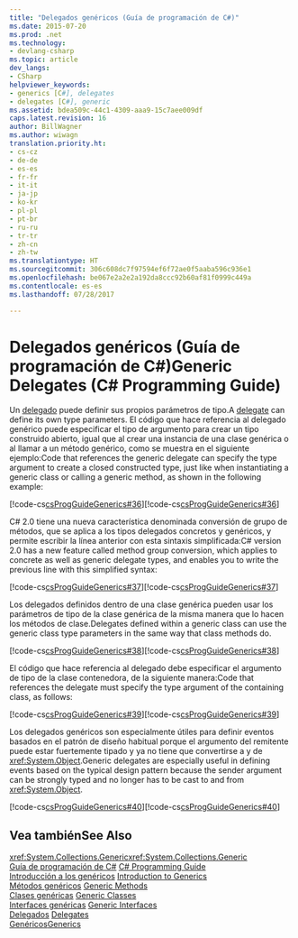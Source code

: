 ```yaml
---
title: "Delegados genéricos (Guía de programación de C#)"
ms.date: 2015-07-20
ms.prod: .net
ms.technology:
- devlang-csharp
ms.topic: article
dev_langs:
- CSharp
helpviewer_keywords:
- generics [C#], delegates
- delegates [C#], generic
ms.assetid: bdea509c-44c1-4309-aaa9-15c7aee009df
caps.latest.revision: 16
author: BillWagner
ms.author: wiwagn
translation.priority.ht:
- cs-cz
- de-de
- es-es
- fr-fr
- it-it
- ja-jp
- ko-kr
- pl-pl
- pt-br
- ru-ru
- tr-tr
- zh-cn
- zh-tw
ms.translationtype: HT
ms.sourcegitcommit: 306c608dc7f97594ef6f72ae0f5aaba596c936e1
ms.openlocfilehash: be067e2a2e2a192da8ccc92b60af81f0999c449a
ms.contentlocale: es-es
ms.lasthandoff: 07/28/2017

---
```

# <a name="generic-delegates-c-programming-guide"></a><span data-ttu-id="2ee9c-102">Delegados genéricos (Guía de programación de C#)</span><span class="sxs-lookup"><span data-stu-id="2ee9c-102">Generic Delegates (C# Programming Guide)</span></span>
<span data-ttu-id="2ee9c-103">Un [delegado](../../../csharp/language-reference/keywords/delegate.md) puede definir sus propios parámetros de tipo.</span><span class="sxs-lookup"><span data-stu-id="2ee9c-103">A [delegate](../../../csharp/language-reference/keywords/delegate.md) can define its own type parameters.</span></span> <span data-ttu-id="2ee9c-104">El código que hace referencia al delegado genérico puede especificar el tipo de argumento para crear un tipo construido abierto, igual que al crear una instancia de una clase genérica o al llamar a un método genérico, como se muestra en el siguiente ejemplo:</span><span class="sxs-lookup"><span data-stu-id="2ee9c-104">Code that references the generic delegate can specify the type argument to create a closed constructed type, just like when instantiating a generic class or calling a generic method, as shown in the following example:</span></span>  
  
 <span data-ttu-id="2ee9c-105">[!code-cs[csProgGuideGenerics#36](../../../csharp/programming-guide/generics/codesnippet/CSharp/generic-delegates_1.cs)]</span><span class="sxs-lookup"><span data-stu-id="2ee9c-105">[!code-cs[csProgGuideGenerics#36](../../../csharp/programming-guide/generics/codesnippet/CSharp/generic-delegates_1.cs)]</span></span>  
  
 <span data-ttu-id="2ee9c-106">C# 2.0 tiene una nueva característica denominada conversión de grupo de métodos, que se aplica a los tipos delegados concretos y genéricos, y permite escribir la línea anterior con esta sintaxis simplificada:</span><span class="sxs-lookup"><span data-stu-id="2ee9c-106">C# version 2.0 has a new feature called method group conversion, which applies to concrete as well as generic delegate types, and enables you to write the previous line with this simplified syntax:</span></span>  
  
 <span data-ttu-id="2ee9c-107">[!code-cs[csProgGuideGenerics#37](../../../csharp/programming-guide/generics/codesnippet/CSharp/generic-delegates_2.cs)]</span><span class="sxs-lookup"><span data-stu-id="2ee9c-107">[!code-cs[csProgGuideGenerics#37](../../../csharp/programming-guide/generics/codesnippet/CSharp/generic-delegates_2.cs)]</span></span>  
  
 <span data-ttu-id="2ee9c-108">Los delegados definidos dentro de una clase genérica pueden usar los parámetros de tipo de la clase genérica de la misma manera que lo hacen los métodos de clase.</span><span class="sxs-lookup"><span data-stu-id="2ee9c-108">Delegates defined within a generic class can use the generic class type parameters in the same way that class methods do.</span></span>  
  
 <span data-ttu-id="2ee9c-109">[!code-cs[csProgGuideGenerics#38](../../../csharp/programming-guide/generics/codesnippet/CSharp/generic-delegates_3.cs)]</span><span class="sxs-lookup"><span data-stu-id="2ee9c-109">[!code-cs[csProgGuideGenerics#38](../../../csharp/programming-guide/generics/codesnippet/CSharp/generic-delegates_3.cs)]</span></span>  
  
 <span data-ttu-id="2ee9c-110">El código que hace referencia al delegado debe especificar el argumento de tipo de la clase contenedora, de la siguiente manera:</span><span class="sxs-lookup"><span data-stu-id="2ee9c-110">Code that references the delegate must specify the type argument of the containing class, as follows:</span></span>  
  
 <span data-ttu-id="2ee9c-111">[!code-cs[csProgGuideGenerics#39](../../../csharp/programming-guide/generics/codesnippet/CSharp/generic-delegates_4.cs)]</span><span class="sxs-lookup"><span data-stu-id="2ee9c-111">[!code-cs[csProgGuideGenerics#39](../../../csharp/programming-guide/generics/codesnippet/CSharp/generic-delegates_4.cs)]</span></span>  
  
 <span data-ttu-id="2ee9c-112">Los delegados genéricos son especialmente útiles para definir eventos basados en el patrón de diseño habitual porque el argumento del remitente puede estar fuertemente tipado y ya no tiene que convertirse a y de <xref:System.Object>.</span><span class="sxs-lookup"><span data-stu-id="2ee9c-112">Generic delegates are especially useful in defining events based on the typical design pattern because the sender argument can be strongly typed and no longer has to be cast to and from <xref:System.Object>.</span></span>  
  
 <span data-ttu-id="2ee9c-113">[!code-cs[csProgGuideGenerics#40](../../../csharp/programming-guide/generics/codesnippet/CSharp/generic-delegates_5.cs)]</span><span class="sxs-lookup"><span data-stu-id="2ee9c-113">[!code-cs[csProgGuideGenerics#40](../../../csharp/programming-guide/generics/codesnippet/CSharp/generic-delegates_5.cs)]</span></span>  
  
## <a name="see-also"></a><span data-ttu-id="2ee9c-114">Vea también</span><span class="sxs-lookup"><span data-stu-id="2ee9c-114">See Also</span></span>  
 <span data-ttu-id="2ee9c-115"><xref:System.Collections.Generic></span><span class="sxs-lookup"><span data-stu-id="2ee9c-115"><xref:System.Collections.Generic></span></span>   
 <span data-ttu-id="2ee9c-116">[Guía de programación de C#](../../../csharp/programming-guide/index.md) </span><span class="sxs-lookup"><span data-stu-id="2ee9c-116">[C# Programming Guide](../../../csharp/programming-guide/index.md) </span></span>  
 <span data-ttu-id="2ee9c-117">[Introducción a los genéricos](../../../csharp/programming-guide/generics/introduction-to-generics.md) </span><span class="sxs-lookup"><span data-stu-id="2ee9c-117">[Introduction to Generics](../../../csharp/programming-guide/generics/introduction-to-generics.md) </span></span>  
 <span data-ttu-id="2ee9c-118">[Métodos genéricos](../../../csharp/programming-guide/generics/generic-methods.md) </span><span class="sxs-lookup"><span data-stu-id="2ee9c-118">[Generic Methods](../../../csharp/programming-guide/generics/generic-methods.md) </span></span>  
 <span data-ttu-id="2ee9c-119">[Clases genéricas](../../../csharp/programming-guide/generics/generic-classes.md) </span><span class="sxs-lookup"><span data-stu-id="2ee9c-119">[Generic Classes](../../../csharp/programming-guide/generics/generic-classes.md) </span></span>  
 <span data-ttu-id="2ee9c-120">[Interfaces genéricas](../../../csharp/programming-guide/generics/generic-interfaces.md) </span><span class="sxs-lookup"><span data-stu-id="2ee9c-120">[Generic Interfaces](../../../csharp/programming-guide/generics/generic-interfaces.md) </span></span>  
 <span data-ttu-id="2ee9c-121">[Delegados](../../../csharp/programming-guide/delegates/index.md) </span><span class="sxs-lookup"><span data-stu-id="2ee9c-121">[Delegates](../../../csharp/programming-guide/delegates/index.md) </span></span>  
 [<span data-ttu-id="2ee9c-122">Genéricos</span><span class="sxs-lookup"><span data-stu-id="2ee9c-122">Generics</span></span>](~/docs/standard/generics/index.md)

